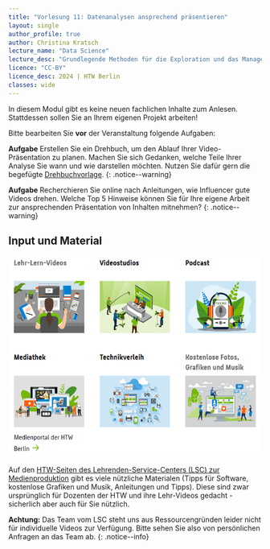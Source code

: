 ```yaml
---
title: "Vorlesung 11: Datenanalysen ansprechend präsentieren"
layout: single
author_profile: true
author: Christina Kratsch
lecture_name: "Data Science"
lecture_desc: "Grundlegende Methoden für die Exploration und das Management von Daten."
licence: "CC-BY"
licence_desc: 2024 | HTW Berlin 
classes: wide
---
```


In diesem Modul gibt es keine neuen fachlichen Inhalte zum Anlesen. Stattdessen sollen Sie an Ihrem eigenen Projekt arbeiten!

Bitte bearbeiten Sie **vor** der Veranstaltung folgende Aufgaben:

**Aufgabe** Erstellen Sie ein Drehbuch, um den Ablauf Ihrer Video-Präsentation zu planen. Machen Sie sich Gedanken, welche Teile Ihrer Analyse Sie wann und wie darstellen möchten. Nutzen Sie dafür gern die begefügte [Drehbuchvorlage](Drehbuch-blanko.odt).
{: .notice--warning} 

**Aufgabe** Recherchieren Sie online nach Anleitungen, wie Influencer gute Videos drehen. Welche Top 5 Hinweise können Sie für Ihre eigene Arbeit zur ansprechenden Präsentation von Inhalten mitnehmen?
{: .notice--warning} 


## Input und Material

<img src="./img/LSC.png" height=400>

Auf den [HTW-Seiten des Lehrenden-Service-Centers (LSC) zur Medienproduktion](https://www.htw-berlin.de/lehre/lehre-gestalten/medienproduktion/) gibt es viele nützliche Materialen (Tipps für Software, kostenlose Grafiken und Musik, Anleitungen und Tipps). Diese sind zwar ursprünglich für Dozenten der HTW und ihre Lehr-Videos gedacht - sicherlich aber auch für Sie nützlich.


**Achtung:** Das Team vom LSC steht uns aus Ressourcengründen leider nicht für individuelle Videos zur Verfügung. Bitte sehen Sie also von persönlichen Anfragen an das Team ab. 
{: .notice--info} 
